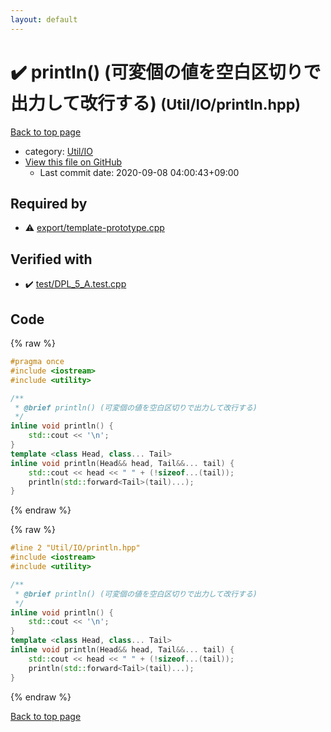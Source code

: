 ```yaml
---
layout: default
---
```


<!-- mathjax config similar to math.stackexchange -->
<script type="text/javascript" async
  src="https://cdnjs.cloudflare.com/ajax/libs/mathjax/2.7.5/MathJax.js?config=TeX-MML-AM_CHTML">
</script>
<script type="text/x-mathjax-config">
  MathJax.Hub.Config({
    TeX: { equationNumbers: { autoNumber: "AMS" }},
    tex2jax: {
      inlineMath: [ ['$','$'] ],
      processEscapes: true
    },
    "HTML-CSS": { matchFontHeight: false },
    displayAlign: "left",
    displayIndent: "2em"
  });
</script>

<script type="text/javascript" src="https://cdnjs.cloudflare.com/ajax/libs/jquery/3.4.1/jquery.min.js"></script>
<script src="https://cdn.jsdelivr.net/npm/jquery-balloon-js@1.1.2/jquery.balloon.min.js" integrity="sha256-ZEYs9VrgAeNuPvs15E39OsyOJaIkXEEt10fzxJ20+2I=" crossorigin="anonymous"></script>
<script type="text/javascript" src="../../../assets/js/copy-button.js"></script>
<link rel="stylesheet" href="../../../assets/css/copy-button.css" />


# :heavy_check_mark: println() (可変個の値を空白区切りで出力して改行する) <small>(Util/IO/println.hpp)</small>

<a href="../../../index.html">Back to top page</a>

* category: <a href="../../../index.html#9a8d3eea1c7cba0485906562328c7d47">Util/IO</a>
* <a href="{{ site.github.repository_url }}/blob/master/Util/IO/println.hpp">View this file on GitHub</a>
    - Last commit date: 2020-09-08 04:00:43+09:00




## Required by

* :warning: <a href="../../export/template-prototype.cpp.html">export/template-prototype.cpp</a>


## Verified with

* :heavy_check_mark: <a href="../../../verify/test/DPL_5_A.test.cpp.html">test/DPL_5_A.test.cpp</a>


## Code

<a id="unbundled"></a>
{% raw %}
```cpp
#pragma once
#include <iostream>
#include <utility>

/**
 * @brief println() (可変個の値を空白区切りで出力して改行する)
 */
inline void println() {
    std::cout << '\n';
}
template <class Head, class... Tail>
inline void println(Head&& head, Tail&&... tail) {
    std::cout << head << " " + (!sizeof...(tail));
    println(std::forward<Tail>(tail)...);
}

```
{% endraw %}

<a id="bundled"></a>
{% raw %}
```cpp
#line 2 "Util/IO/println.hpp"
#include <iostream>
#include <utility>

/**
 * @brief println() (可変個の値を空白区切りで出力して改行する)
 */
inline void println() {
    std::cout << '\n';
}
template <class Head, class... Tail>
inline void println(Head&& head, Tail&&... tail) {
    std::cout << head << " " + (!sizeof...(tail));
    println(std::forward<Tail>(tail)...);
}

```
{% endraw %}

<a href="../../../index.html">Back to top page</a>

